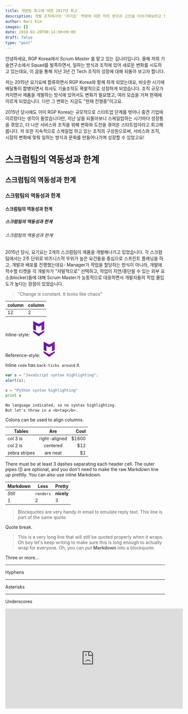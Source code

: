 ```yaml
---
title: 개발팀 회고에 대한 2017년 회고
description: 개발 조직에서의 '리더십' 역량에 대한 저의 생각과 고민을 이야기해보려고 합니다.
author: Nari Kim
images: []
date: 2018-02-20T00:14:30+09:00
draft: false
type: "post"
---
```

안녕하세요, RGP Korea에서 *Scrum Master* 를 맡고 있는 김나리입니다. 올해 저희 기술연구소에서 Squad를 발족하면서, 일하는 방식과 조직에 있어 새로운 변화를 시도하고 있는데요, 이 글을 통해 지난 3년 간 Tech 조직의 성장에 대해 되돌아 보고자 합니다. 

저는 2015년 요기요에 합류하면서 RGP Korea와 함께 하게 되었는데요, 비슷한 시기에 배달통이 합병되면서 회사도 기술조직도 폭발적으로 성장하게 되었습니다. 조직 규모가 커지면서 제품을 개발하는 방식에 있어서도 변화가 필요했고, 여러 모습을 거쳐 현재에 이르게 되었습니다. 다만 그 변화는 지금도 "현재 진행중"이고요. 

2015년 당시에도 이미 RGP Korea는 규모적으로 스타트업 단계를 벗어나 중견 기업에 이르렀다는 생각이 들었습니다만, 지난 날을 되돌아보니 스케일업하는 시기마다 성장통을 겪었고, 더 나은 서비스와 조직을 위해 변화와 도전을 겪어온 스타트업이라고 회고해봅니다. 저 또한 지속적으로 스케일업 하고 있는 조직의 구성원으로써, 서비스와 조직, 시장의 변화에 맞춰 일하는 방식과 문화를 만들어나가며 성장할 수 있었고요!

# 스크럼팀의 역동성과 한계
## 스크럼팀의 역동성과 한계
### 스크럼팀의 역동성과 한계
#### 스크럼팀의 역동성과 한계
##### 스크럼팀의 역동성과 한계
###### 스크럼팀의 역동성과 한계

2015년 당시, 요기요는 2개의 스크럼팀이 제품을 개발해나가고 있었습니다. 각 스크럼팀에서는 2주 단위로 비즈니스적 우위가 높은 요건들을 중심으로 스프린트 플래닝을 하고, 개발과 배포를 진행했는데요- Manager가 작업을 할당하는 방식이 아니라, 개발에 착수할 티켓을 각 개발자가 "자발적으로" 선택하고, 작업이 지연/중단될 수 있는 외부 요소(blocker)들에 대해 Scrum Master가 능동적으로 대응하면서 개발자들의 작업 몰입도가 높다는 장점이 있었습니다.

> "Change is constant. It looks like chaos"


| column | column |
|--------|--------|
|   12    |   2    |

Inline-style: 
![alt text](https://github.com/adam-p/markdown-here/raw/master/src/common/images/icon48.png "Logo Title Text 1")

Reference-style: 
![alt text][logo]

[logo]: https://github.com/adam-p/markdown-here/raw/master/src/common/images/icon48.png "Logo Title Text 2"

Inline `code` has `back-ticks around` it.

```javascript
var s = "JavaScript syntax highlighting";
alert(s);
```
 
```python
s = "Python syntax highlighting"
print s
```
 
```
No language indicated, so no syntax highlighting. 
But let's throw in a <b>tag</b>.
```

Colons can be used to align columns.

| Tables        | Are           | Cool  |
| ------------- |:-------------:| -----:|
| col 3 is      | right-aligned | $1600 |
| col 2 is      | centered      |   $12 |
| zebra stripes | are neat      |    $1 |

There must be at least 3 dashes separating each header cell.
The outer pipes (|) are optional, and you don't need to make the 
raw Markdown line up prettily. You can also use inline Markdown.

Markdown | Less | Pretty
--- | --- | ---
*Still* | `renders` | **nicely**
1 | 2 | 3

> Blockquotes are very handy in email to emulate reply text.
> This line is part of the same quote.

Quote break.

> This is a very long line that will still be quoted properly when it wraps. Oh boy let's keep writing to make sure this is long enough to actually wrap for everyone. Oh, you can *put* **Markdown** into a blockquote.

Three or more...

---

Hyphens

***

Asterisks

___

Underscores

<iframe width="560" height="315" src="https://www.youtube.com/embed/Ic3g55K6ElU" frameborder="0" allow="autoplay; encrypted-media" allowfullscreen></iframe>
